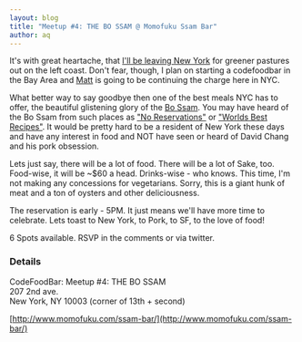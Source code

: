 ```yaml
---
layout: blog
title: "Meetup #4: THE BO SSAM @ Momofuku Ssam Bar"
author: aq
---
```


It's with great heartache, that [I'll be leaving New York]() for greener pastures out on the left coast. Don't fear, though, I plan on starting a codefoodbar in the Bay Area and [Matt](http://twitter.com/fotoverite) is going to be continuing the charge here in NYC.

What better way to say goodbye then one of the best meals NYC has to offer, the beautiful glistening glory of the [Bo Ssam](http://www.flickr.com/search/?s=int&w=all&q=momofuku+bo+ssam&m=text). You may have heard of the Bo Ssam from such places as ["No Reservations"](http://www.youtube.com/watch?v=qEiATjgNyi0) or ["Worlds Best Recipes"](http://www.youtube.com/watch?v=wvrAKzgjmzg). It would be pretty hard to be a resident of New York these days and have any interest in food and NOT have seen or heard of David Chang and his pork obsession.

Lets just say, there will be a lot of food. There will be a lot of Sake, too. Food-wise, it will be ~$60 a head. Drinks-wise - who knows. This time, I'm not making any concessions for vegetarians. Sorry, this is a giant hunk of meat and a ton of oysters and other deliciousness.

The reservation is early - 5PM. It just means we'll have more time to celebrate. Lets toast to New York, to Pork, to SF, to the love of food!

6 Spots available. RSVP in the comments or via twitter.

### Details

CodeFoodBar: Meetup #4: THE BO SSAM<br/>
207 2nd ave. <br/>
New York, NY 10003 (corner of 13th + second)<br/>

[http://www.momofuku.com/ssam-bar/](http://www.momofuku.com/ssam-bar/)

